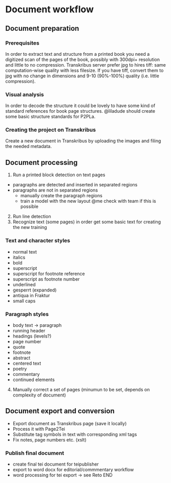 # Document workflow
## Document preparation
### Prerequisites
In order to extract text and structure from a printed book you need a digitized scan of the pages of the book, possibly with 300dpi+ resolution and little to no compression. 
Transkribus server prefer jpg to hires tiff: same computation-wise quality with less filesize. If you have tiff, convert them to jpg with no change in dimensions and 9-10 (90%-100%) quality (i.e. little compression).
### Visual analysis
In order to decode the structure it could be lovely to have some kind of standard references for book page structures. @liladude should create some basic structure standards for P2PLa.
### Creating the project on Transkribus
Create a new document in Transkribus by uploading the images and filing the needed metadata.
## Document processing
1. Run a printed block detection on text pages
  - paragraphs are detected and inserted in separated regions
  - paragraphs are not in separated regions 
    - manually create the paragraph regions
    - train a model with the new layout @me check with team if this is possible
2. Run line detection
3. Recognize text (some pages) in order get some basic text for creating the new training
### Text and character styles 
- normal text
- italics
- bold
- superscript
- superscript for footnote reference
- superscript as footnote number
- underlined
- gesperrt (expanded)
- antiqua in Fraktur
- small caps
### Paragraph styles
- body text -> paragraph
- running header
- headings (levels?)
- page number
- quote
- footnote
- abstract
- centered text
- poetry
- commentary
- continued elements
4. Manually correct a set of pages (minumun to be set, depends on complexity of document)
## Document export and conversion
- Export document as Transkribus page (save it locally)
- Process it with Page2Tei
- Substitute tag symbols in text with corresponding xml tags
- Fix notes, page numbers etc. (xslt)
### Publish final document
- create final tei document for teipublisher
- export to word docx for editorial/commmentary workflow
- word processing for tei export -> see Reto
END
